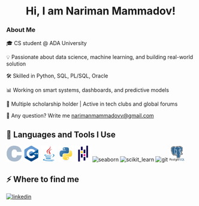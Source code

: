 
<div align='center'>
  <h1>Hi, I am Nariman Mammadov!</h1>
</div>
<h3> About Me </h3>
<p>🎓 CS student @ ADA University</p>
<p>💡 Passionate about data science, machine learning, and building real-world solution</p>
<p>🛠️ Skilled in Python, SQL, PL/SQL, Oracle</p> 
<p>📊 Working on smart systems, dashboards, and predictive models</p>
<p>🏅 Multiple scholarship holder | Active in tech clubs and global forums</p>
📧 Any question? Write me <a href="narimanmammadovv@gmail.com">narimanmammadovv@gmail.com</a>

<h2>🚀 Languages and Tools I Use</h2>

<p><img  src="https://raw.githubusercontent.com/devicons/devicon/master/icons/c/c-original.svg"  alt="c"  width="42"  height="42"  />
<img  src="https://raw.githubusercontent.com/devicons/devicon/master/icons/cplusplus/cplusplus-original.svg"  alt="cplusplus"  width="42"  height="42"  />
<img  src="https://raw.githubusercontent.com/devicons/devicon/master/icons/java/java-original.svg"  alt="java"  width="42"  height="42"  />
<img  src="https://raw.githubusercontent.com/devicons/devicon/master/icons/python/python-original.svg"  alt="python"  width="42"  height="42"  />
<img  src="https://raw.githubusercontent.com/devicons/devicon/2ae2a900d2f041da66e950e4d48052658d850630/icons/pandas/pandas-original.svg"  alt="pandas"  width="42"  height="42"  />
<img  src="https://seaborn.pydata.org/_images/logo-mark-lightbg.svg"  alt="seaborn"  width="42"  height="42"  />
<img  src="https://upload.wikimedia.org/wikipedia/commons/0/05/Scikit_learn_logo_small.svg"  alt="scikit_learn"  width="42"  height="42"  />
<img  src="https://www.vectorlogo.zone/logos/git-scm/git-scm-icon.svg"  alt="git"  width="42"  height="42"  />
<img  src="https://raw.githubusercontent.com/devicons/devicon/master/icons/postgresql/postgresql-original-wordmark.svg"  alt="postgresql"  width="42"  height="42"  /></p>

<h2>⚡️ Where to find me</h2>

<p><a  target="_blank"  href="https://www.linkedin.com/in/narimanmammadov"  style="display: inline-block;"><img  src="https://img.shields.io/badge/linkedin-logo?style=for-the-badge&logo=linkedin&logoColor=white&color=#0a77b6"  alt="linkedin"  /></a></p>
